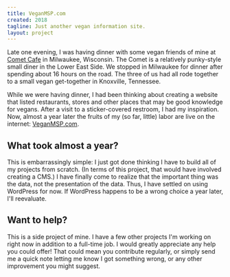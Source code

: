 ```yaml
---
title: VeganMSP.com
created: 2018
tagline: Just another vegan information site.
layout: project
---
```


Late one evening, I was having dinner with some vegan friends of mine at
[Comet Cafe][comet-cafe] in Milwaukee, Wisconsin. The Comet is a
relatively punky-style small diner in the Lower East Side. We stopped in
Milwaukee for dinner after spending about 16 hours on the road. The
three of us had all rode together to a small vegan get-together in
Knoxville, Tennessee.

While we were having dinner, I had been thinking about creating a
website that listed restaurants, stores and other places that may be
good knowledge for vegans. After a visit to a sticker-covered restroom,
I had my inspiration. Now, almost a year later the fruits of my (so far,
little) labor are live on the internet: [VeganMSP.com].

## What took almost a year?

This is embarrassingly simple: I just got done thinking I have to build
all of my projects from scratch. (In terms of this project, that would
have involved creating a CMS.) I have finally come to realize that the
important thing was the data, not the presentation of the data. Thus, I
have settled on using WordPress for now. If WordPress happens to be a
wrong choice a year later, I'll reevaluate.

## Want to help?

This is a side project of mine. I have a few other projects I'm working
on right now in addition to a full-time job. I would greatly appreciate
any help you could offer! That could mean you contribute regularly, or
simply send me a quick note letting me know I got something wrong, or
any other improvement you might suggest.

<!-- TODO: Add contact methods -->

[comet-cafe]: https://www.thecometcafe.com/
[VeganMSP.com]: https://veganmsp.com